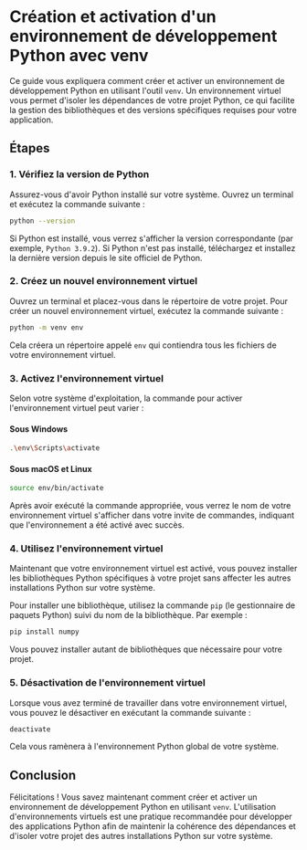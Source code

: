 # Création et activation d'un environnement de développement Python avec venv

Ce guide vous expliquera comment créer et activer un environnement de développement Python en utilisant l'outil `venv`. Un environnement virtuel vous permet d'isoler les dépendances de votre projet Python, ce qui facilite la gestion des bibliothèques et des versions spécifiques requises pour votre application.

## Étapes

### 1. Vérifiez la version de Python

Assurez-vous d'avoir Python installé sur votre système. Ouvrez un terminal et exécutez la commande suivante :

```bash
python --version
```

Si Python est installé, vous verrez s'afficher la version correspondante (par exemple, `Python 3.9.2`). Si Python n'est pas installé, téléchargez et installez la dernière version depuis le site officiel de Python.

### 2. Créez un nouvel environnement virtuel

Ouvrez un terminal et placez-vous dans le répertoire de votre projet. Pour créer un nouvel environnement virtuel, exécutez la commande suivante :

```bash
python -m venv env
```

Cela créera un répertoire appelé `env` qui contiendra tous les fichiers de votre environnement virtuel.

### 3. Activez l'environnement virtuel

Selon votre système d'exploitation, la commande pour activer l'environnement virtuel peut varier :

#### Sous Windows

```bash
.\env\Scripts\activate
```

#### Sous macOS et Linux

```bash
source env/bin/activate
```

Après avoir exécuté la commande appropriée, vous verrez le nom de votre environnement virtuel s'afficher dans votre invite de commandes, indiquant que l'environnement a été activé avec succès.

### 4. Utilisez l'environnement virtuel

Maintenant que votre environnement virtuel est activé, vous pouvez installer les bibliothèques Python spécifiques à votre projet sans affecter les autres installations Python sur votre système.

Pour installer une bibliothèque, utilisez la commande `pip` (le gestionnaire de paquets Python) suivi du nom de la bibliothèque. Par exemple :

```bash
pip install numpy
```

Vous pouvez installer autant de bibliothèques que nécessaire pour votre projet.

### 5. Désactivation de l'environnement virtuel

Lorsque vous avez terminé de travailler dans votre environnement virtuel, vous pouvez le désactiver en exécutant la commande suivante :

```bash
deactivate
```

Cela vous ramènera à l'environnement Python global de votre système.

## Conclusion

Félicitations ! Vous savez maintenant comment créer et activer un environnement de développement Python en utilisant `venv`. L'utilisation d'environnements virtuels est une pratique recommandée pour développer des applications Python afin de maintenir la cohérence des dépendances et d'isoler votre projet des autres installations Python sur votre système.